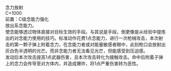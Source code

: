 <title>念力放射</title>
<meta name="GENERATOR" content="WinCHM">
<meta http-equiv="Content-Type" content="text/html; charset=gb2312">
<br>念力放射
<br>C+1000
<br>前置：C级念能力强化
<br>放出系念能力。
<br>使念能够透过物体直接对目标生效的手段。与其说是手段，倒更像是从经验中提炼出的对念能力使用的技巧。标准动作花费1点念能力，进行一次枪械攻击，本次射击的第一颗子弹上附着念力，在念能力者或对能量敏感者眼中，此刻枪口会放射出灰白色半透明的光芒。而非念能力者无法看见光芒，但能感受到压迫感。
<br>发动后本次攻击提高1点武器伤害，且本次攻击转化为接触攻击。命中后附着子弹上的念力会传导至对方体内，并造成爆炸，将1点严重伤害转为恶性。
<br>